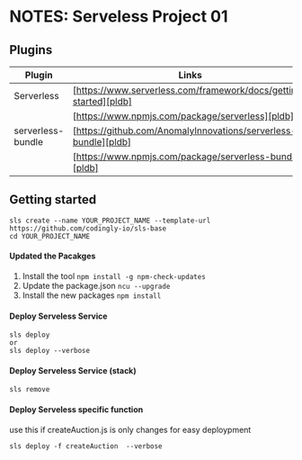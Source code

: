 # NOTES: Serveless Project 01

## Plugins

| Plugin            | Links                                                             |
| ----------------- | ----------------------------------------------------------------- |
| Serverless        | [https://www.serverless.com/framework/docs/getting-started][pldb] |
|                   | [https://www.npmjs.com/package/serverless][pldb]                  |
| serverless-bundle | [https://github.com/AnomalyInnovations/serverless-bundle][pldb]   |
|                   | [https://www.npmjs.com/package/serverless-bundle][pldb]           |

## Getting started

```
sls create --name YOUR_PROJECT_NAME --template-url https://github.com/codingly-io/sls-base
cd YOUR_PROJECT_NAME
```

#### Updated the Pacakges

1. Install the tool `npm install -g npm-check-updates`
1. Update the package.json `ncu --upgrade`
1. Install the new packages `npm install`

#### Deploy Serveless Service

```
sls deploy
or
sls deploy --verbose
```

#### Deploy Serveless Service (stack)

```
sls remove
```

#### Deploy Serveless specific function

use this if createAuction.js is only changes for easy deploypment

```
sls deploy -f createAuction  --verbose
```
